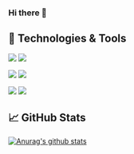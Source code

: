 ### Hi there 👋

<!--
**ChouTingHsiao/ChouTingHsiao** is a ✨ _special_ ✨ repository because its `README.md` (this file) appears on your GitHub profile.

Here are some ideas to get you started:

- 🔭 I’m currently working on ...
- 🌱 I’m currently learning ...
- 👯 I’m looking to collaborate on ...
- 🤔 I’m looking for help with ...
- 💬 Ask me about ...
- 📫 How to reach me: ...
- 😄 Pronouns: ...
- ⚡ Fun fact: ...
-->
## 🔧 Technologies & Tools 

![](https://img.shields.io/badge/OS-Linux-informational?style=flat&logo=linux&logoColor=white&color=2bbc8a)
![](https://img.shields.io/badge/OS-Windows-informational?style=flat&logo=windows&logoColor=white&color=2bbc8a)


![](https://img.shields.io/badge/Code-JavaScript-informational?style=flat&logo=javascript&logoColor=white&color=2bbc8a)
![](https://img.shields.io/badge/Code-.Net-informational?style=flat&logo=.NET&logoColor=white&color=2bbc8a)

![](https://img.shields.io/badge/tool-VisualStudioCode-informational?style=flat&logo=visual-studio-code&logoColor=white&color=2bbc8a)
![](https://img.shields.io/badge/tool-VisualStudio-informational?style=flat&logo=visual-studio&logoColor=white&color=2bbc8a)

## &#x1f4c8; GitHub Stats
[![Anurag's github stats](https://github-readme-stats.vercel.app/api?username=ChouTingHsiao&theme=gotham)](https://github.com/anuraghazra/github-readme-stats)
